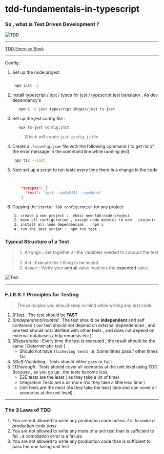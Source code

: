 # tdd-fundamentals-in-typescript

### So , what is Test Driven Development ? 

![TDD](pictures/tdd.jpg 'test driven development')

---

[TDD Exercise Book](./data/TDD-Fundamentals-in-TypeScript.pdf)

---

Config : 

1. Set up the node project 
  
    ```bash

     npm init -y

    ```
1. Install typescript / jest / types for jest / typescript jest translator . As dev dependency's
    
    ```bash
       npm i -D jest typescript @types/jest ts-jest
    ```
1. Set up the jest config file :
   
   ```bash
      npx ts-jest config:init
   ```
   > Which will create `jest.config.js` file
1. Create a `.tsconfig.json` file with the following command ( to get rid of the error message in the command line  while running jest):
     
     ```bash
      npx tsc --init
     ```
1. Next set up a script to run tests every time there is a change in the code : 
    
    ```json

        "scripts": {
          "test": "jest --watchAll --verbose"
        }

    ```
1. Copying the `Starter TDD configuration` for any project 
   
  ```bash
      1. create a new project :  mkdir new-tdd-node-project 
      2. move all configuration , except node_modules to new   project:   mv  ../tdd2/*.* ./    
      3. install all node dependencies :  npm i 
      4. run the jest script :  npm run test
   ```


### Typical Structure of a Test
> 1. _Arrange_ :  Get together all the variables needed to conduct the test .
> 1. _Act_ : Execute the 1 thing to be tested.
> 1. _Assert_ : Verify your **actual** value matches the **expected** value.

![Test](./pictures/structure-of-test.jpg)

---

### F.I.R.S.T Principles for Testing 

> The principles you should keep in mind while writing any test code

1. _(F)ast_ : The test should be **FAST**
1. _(I)ndependent/Isolated_ : The test should be **independent** and self contained ( our test should not depend on external dependencies , and one test should not interfere with other tests , and does not depend on external databases / http requests etc )
1. _(R)epeatable_ : Every time the test is executed , the result should be the same [ Deterministic test ]   
    - Should not have `flickering tests` i.e: Some times pass / other times fail
1. _(S)elf-Validating_ : Tests should either `pass` or `fail`
1. _(T)horough_ : Tests should  cover all scenarios at the unit level using TDD. Because , as you go up , the tests become less.     
    + E2E tests are the least ( as they take a lot of time)     
    +  Integration Tests are a bit more (As they take a little less time )   
    + Unit tests are the most (As they take the least time and can cover all scenarios at the unit level) .


---

### The 3 Laws of TDD

1. You are not allowed to write any production code _unless it is to make a production code pass_
1. You are not allowed to write any more of a  unit test than is sufficient to fail ; a compilation error is a failure
1. You are not allowed to write any production code than is sufficient to pass the one failing unit test
